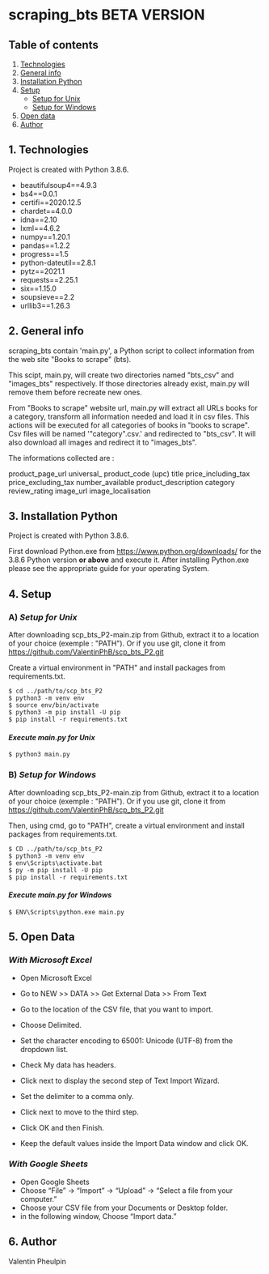 # scraping_bts BETA VERSION
## Table of contents

1. [Technologies](#1-technologies)
2. [General info](#2-general-info)
3. [Installation Python](#3-installation-python)
4. [Setup](#4-setup)
	- [Setup for Unix](#a-setup-for-unix)
 	- [Setup for Windows](#b-setup-for-windows)
5. [Open data](#5-open-data)
6. [Author](#6-author)

## 1. Technologies

Project is created with Python 3.8.6.

- beautifulsoup4==4.9.3
- bs4==0.0.1
- certifi==2020.12.5
- chardet==4.0.0
- idna==2.10
- lxml==4.6.2
- numpy==1.20.1
- pandas==1.2.2
- progress==1.5
- python-dateutil==2.8.1
- pytz==2021.1
- requests==2.25.1
- six==1.15.0
- soupsieve==2.2
- urllib3==1.26.3

## 2. General info

scraping_bts contain 'main.py', a Python script to collect information from the web site "Books to scrape" (bts).

This scipt, main.py, will create two directories named "bts_csv" and "images_bts" respectively.
If those directories already exist, main.py will remove them before recreate new ones.

From "Books to scrape" website url, main.py will extract all URLs books for a category, transform all information needed and load it in csv files.
This actions will be executed for all categories of books in "books to scrape". Csv files will be named '"category".csv.' and redirected to "bts_csv".
It will also download all images and redirect it to "images_bts".

The informations collected are :

product_page_url
universal_ product_code (upc)
title
price_including_tax
price_excluding_tax
number_available
product_description
category
review_rating
image_url
image_localisation


## 3. Installation Python

Project is created with Python 3.8.6.

First download Python.exe from https://www.python.org/downloads/ for the 3.8.6 Python version __or above__ and execute it. 
After installing Python.exe please see the appropriate guide for your operating System.

## 4. Setup
### A) *Setup for Unix*

After downloading scp_bts_P2-main.zip from Github, extract it to a location of your choice (exemple : "PATH").
Or if you use git, clone it from https://github.com/ValentinPhB/scp_bts_P2.git

Create a virtual environment in "PATH" and install packages from requirements.txt.
```
$ cd ../path/to/scp_bts_P2
$ python3 -m venv env
$ source env/bin/activate
$ python3 -m pip install -U pip
$ pip install -r requirements.txt
```

#### *Execute main.py for Unix* 
```
$ python3 main.py
```

### B) *Setup for Windows* 

After downloading scp_bts_P2-main.zip from Github, extract it to a location of your choice (exemple : "PATH").
Or if you use git, clone it from https://github.com/ValentinPhB/scp_bts_P2.git

Then, using cmd, go to "PATH", create a virtual environment and install packages from requirements.txt.
```
$ CD ../path/to/scp_bts_P2
$ python3 -m venv env
$ env\Scripts\activate.bat
$ py -m pip install -U pip
$ pip install -r requirements.txt
```

#### *Execute main.py for Windows*
```
$ ENV\Scripts\python.exe main.py
```

## 5. Open Data
### *With Microsoft Excel*

- Open Microsoft Excel
- Go to NEW >> DATA >> Get External Data >> From Text
- Go to the location of the CSV file, that you want to import.
- Choose Delimited.
- Set the character encoding to 65001: Unicode (UTF-8) from the dropdown list.
- Check My data has headers.
- Click next to display the second step of Text Import Wizard.

- Set the delimiter to a comma only.
- Click next to move to the third step.

- Click OK and then Finish.

- Keep the default values inside the Import Data window and click OK.

### *With Google Sheets*

- Open Google Sheets
- Choose “File” → “Import” → “Upload” → “Select a file from your computer.”
- Choose your CSV file from your Documents or Desktop folder.
- in the following window, Choose “Import data.”

## 6. Author

Valentin Pheulpin


